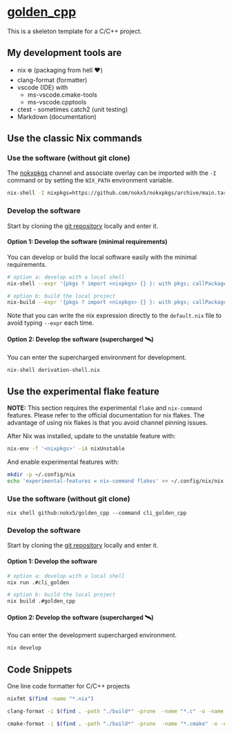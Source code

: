 # [golden_cpp](https://nokx5.github.io/golden_cpp/)

This is a skeleton template for a C/C++ project.

## My development tools are
- nix :snowflake: (packaging from hell :heart:)
- clang-format (formatter)
- vscode (IDE) with 
  - ms-vscode.cmake-tools
  - ms-vscode.cpptools
- ctest - sometimes catch2 (unit testing)
- Markdown (documentation)

## Use the classic Nix commands

### Use the software (without git clone)

The [nokxpkgs](https://github.com/nokx5/nokxpkgs#add-nokxpkgs-to-your-nix-channel) channel and associate overlay can be imported with the `-I` command or by setting the `NIX_PATH` environment variable.

```bash
nix-shell -I nixpkgs=https://github.com/nokx5/nokxpkgs/archive/main.tar.gz -p golden_cpp --command cli_golden_cpp
```

### Develop the software

Start by cloning the [git repository](#) locally and enter it. 

#### Option 1: Develop the software (minimal requirements)

You can develop or build the local software easily with the minimal requirements.

```bash
# option a: develop with a local shell
nix-shell --expr '{pkgs ? import <nixpkgs> {} }: with pkgs; callPackage ./derivation.nix {src = ./.; }'

# option b: build the local project
nix-build --expr '{pkgs ? import <nixpkgs> {} }: with pkgs; callPackage ./derivation.nix {src = ./.; }'
```

Note that you can write the nix expression directly to the `default.nix` file to avoid typing `--expr` each time.

 #### Option 2: Develop the software (supercharged :artificial_satellite:)

You can enter the supercharged environment for development.

```bash
nix-shell derivation-shell.nix
```

## Use the experimental flake feature

**NOTE:** This section requires the experimental `flake` and `nix-command` features. Please refer to the official documentation for nix flakes. The advantage of using nix flakes is that you avoid channel pinning issues.

After Nix was installed, update to the unstable feature with:

```bash
nix-env -f '<nixpkgs>' -iA nixUnstable
```

And enable experimental features with:

```bash
mkdir -p ~/.config/nix
echo 'experimental-features = nix-command flakes' >> ~/.config/nix/nix.conf
```

### Use the software (without git clone)

```
nix shell github:nokx5/golden_cpp --command cli_golden_cpp
```

### Develop the software

Start by cloning the [git repository](#) locally and enter it. 

#### Option 1: Develop the software

```bash
# option a: develop with a local shell
nix run .#cli_golden

# option b: build the local project
nix build .#golden_cpp
```

#### Option 2: Develop the software (supercharged :artificial_satellite:)

You can enter the development supercharged environment.

```bash
nix develop
```

## Code Snippets

One line code formatter for C/C++ projects

```bash
nixfmt $(find -name "*.nix")

clang-format -i $(find . -path "./build*" -prune  -name "*.c" -o -name "*.cpp" -o -name "*.h" -o -name "*.hpp")

cmake-format -i $(find . -path "./build*" -prune  -name "*.cmake" -o -name "CMakeLists.txt")
```
